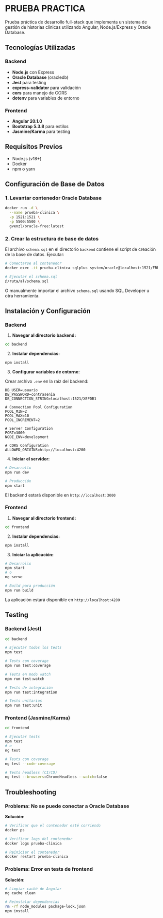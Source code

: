 # PRUEBA PRACTICA

Prueba práctica de desarrollo full-stack que implementa un sistema de gestión de historias clínicas utilizando Angular, Node.js/Express y Oracle Database.

## Tecnologías Utilizadas

### Backend
- **Node.js** con Express
- **Oracle Database** (oracledb)
- **Jest** para testing
- **express-validator** para validación
- **cors** para manejo de CORS
- **dotenv** para variables de entorno

### Frontend
- **Angular 20.1.0**
- **Bootstrap 5.3.8** para estilos
- **Jasmine/Karma** para testing

## Requisitos Previos

- Node.js (v18+)
- Docker
- npm o yarn

## Configuración de Base de Datos

### 1. Levantar contenedor Oracle Database

```bash
docker run -d \
  --name prueba-clinica \
  -p 1521:1521 \
  -p 5500:5500 \
  gvenzl/oracle-free:latest
```

### 2. Crear la estructura de base de datos

El archivo `schema.sql` en el directorio `backend` contiene el script de creación de la base de datos. Ejecutar:

```bash
# Conectarse al contenedor
docker exec -it prueba-clinica sqlplus system/oracle@localhost:1521/FREEPDB1

# Ejecutar el schema.sql
@/ruta/al/schema.sql
```

O manualmente importar el archivo `schema.sql` usando SQL Developer u otra herramienta.

## Instalación y Configuración

### Backend

1. **Navegar al directorio backend:**
```bash
cd backend
```

2. **Instalar dependencias:**
```bash
npm install
```

3. **Configurar variables de entorno:**

Crear archivo `.env` en la raíz del backend:

```env
DB_USER=usuario
DB_PASSWORD=contrasenia
DB_CONNECTION_STRING=localhost:1521/XEPDB1

# Connection Pool Configuration
POOL_MIN=2
POOL_MAX=10
POOL_INCREMENT=2

# Server Configuration
PORT=3000
NODE_ENV=development

# CORS Configuration
ALLOWED_ORIGINS=http://localhost:4200

```

4. **Iniciar el servidor:**

```bash
# Desarrollo
npm run dev

# Producción
npm start
```

El backend estará disponible en `http://localhost:3000`

### Frontend

1. **Navegar al directorio frontend:**
```bash
cd frontend
```

2. **Instalar dependencias:**
```bash
npm install
```

3. **Iniciar la aplicación:**

```bash
# Desarrollo
npm start
# o
ng serve

# Build para producción
npm run build
```

La aplicación estará disponible en `http://localhost:4200`

## Testing

### Backend (Jest)

```bash
cd backend

# Ejecutar todos los tests
npm test

# Tests con coverage
npm run test:coverage

# Tests en modo watch
npm run test:watch

# Tests de integración
npm run test:integration

# Tests unitarios
npm run test:unit
```

### Frontend (Jasmine/Karma)

```bash
cd frontend

# Ejecutar tests
npm test
# o
ng test

# Tests con coverage
ng test --code-coverage

# Tests headless (CI/CD)
ng test --browsers=ChromeHeadless --watch=false
```

## Troubleshooting

### Problema: No se puede conectar a Oracle Database

**Solución:**
```bash
# Verificar que el contenedor esté corriendo
docker ps

# Verificar logs del contenedor
docker logs prueba-clinica

# Reiniciar el contenedor
docker restart prueba-clinica
```

### Problema: Error en tests de frontend

**Solución:**
```bash
# Limpiar caché de Angular
ng cache clean

# Reinstalar dependencias
rm -rf node_modules package-lock.json
npm install
```

